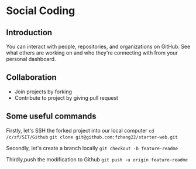 # Social Coding
## Introduction
You can interact with people, repositories, and organizations on GitHub. See what others are working on and who they're connecting with from your personal dashboard.

## Collaboration
* Join projects by forking
* Contribute to project by giving pull request

## Some useful commands
Firstly, let's SSH the forked project into our local computer
`cd /c/zf/SIT/Github` 
`git clone git@github.com:fzhang22/starter-web.git`

Secondly, let's create a branch locally
`git checkout -b feature-readme`

Thirdly,push the modification to Github
`git push -u origin feature-readme`
